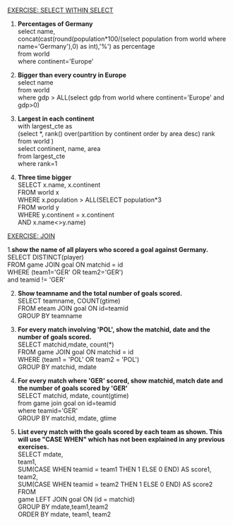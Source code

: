 [EXERCISE: SELECT WITHIN SELECT](https://sqlzoo.net/wiki/SELECT_within_SELECT_Tutorial)

1. <b>Percentages of Germany</b></br>
   select name, </br>
   concat(cast(round(population*100/(select population from world where name='Germany'),0) as int),'%') as percentage</br>
   from world </br>
   where continent='Europe'
   
2. <b>Bigger than every country in Europe</b></br>
   select name </br>
   from world </br>
   where gdp > ALL(select gdp from world where continent='Europe' and gdp>0)
   
 3. <b>Largest in each continent</b></br>
    with largest_cte as </br>
   (select *, rank() over(partition by continent order by area desc) rank</br>
   from world )</br>
   select continent, name, area</br>
   from largest_cte</br>
   where rank=1
4. <b>Three time bigger</b></br>
   SELECT x.name, x.continent</br>
   FROM world x</br>
   WHERE x.population > ALL(SELECT population*3</br>
                            FROM world y </br>
                            WHERE y.continent = x.continent</br>
                            AND x.name<>y.name)
                            
                            
[EXERCISE: JOIN](https://sqlzoo.net/wiki/The_JOIN_operation)</br>

 1.<b>show the name of all players who scored a goal against Germany.</b></br>
   SELECT DISTINCT(player)</br>
   FROM game JOIN goal ON matchid = id </br>
   WHERE (team1='GER' OR team2='GER')</br>
   and teamid != 'GER'
 
 2. <b>Show teamname and the total number of goals scored.</b></br>
    SELECT teamname, COUNT(gtime)</br>
    FROM eteam JOIN goal ON id=teamid</br>
    GROUP BY teamname
    
3. <b>For every match involving 'POL', show the matchid, date and the number of goals scored.</b></br>
   SELECT matchid,mdate, count(*)</br>
   FROM game JOIN goal ON matchid = id </br>
   WHERE (team1 = 'POL' OR team2 = 'POL')</br>
   GROUP BY matchid, mdate
   
4. <b>For every match where 'GER' scored, show matchid, match date and the number of goals scored by 'GER'</b></br>
   SELECT matchid, mdate, count(gtime)</br>
   from game join goal on id=teamid</br>
   where teamid='GER'</br>
   GROUP BY matchid, mdate, gtime

5. <b>List every match with the goals scored by each team as shown. This will use "CASE WHEN" which has not been explained in any previous exercises.</b></br>
   SELECT mdate,</br>
       team1,</br>
       SUM(CASE WHEN teamid = team1 THEN 1 ELSE 0 END) AS score1,</br>
       team2,</br>
       SUM(CASE WHEN teamid = team2 THEN 1 ELSE 0 END) AS score2 FROM</br>
    game LEFT JOIN goal ON (id = matchid)</br>
    GROUP BY mdate,team1,team2</br>
    ORDER BY mdate, team1, team2


